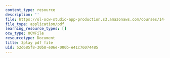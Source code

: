 ```yaml
---
content_type: resource
description: ''
file: https://ol-ocw-studio-app-production.s3.amazonaws.com/courses/14-01sc-principles-of-microeconomics-fall-2011/52d685f830b8e06e000be41c76074485_kEJf57FF0Vs.pdf
file_type: application/pdf
learning_resource_types: []
ocw_type: OCWFile
resourcetype: Document
title: 3play pdf file
uid: 52d685f8-30b8-e06e-000b-e41c76074485
---
```

